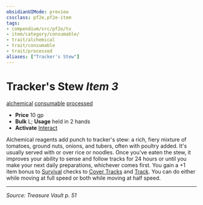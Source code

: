 ```yaml
---
obsidianUIMode: preview
cssclass: pf2e,pf2e-item
tags:
- compendium/src/pf2e/tv
- item/category/consumable/
- trait/alchemical
- trait/consumable
- trait/processed
aliases: ["Tracker's Stew"]
---
```

# Tracker's Stew *Item 3*  
[alchemical](alchemical.md "Alchemical Item Trait")  [consumable](consumable.md "Consumable Item Trait")  [processed](processed-tv.md "Processed Item Trait")  

- **Price** 10 gp
- **Bulk** L; **Usage** held in 2 hands
- **Activate** [Interact](interact.md)

Alchemical reagents add punch to tracker's stew: a rich, fiery mixture of tomatoes, ground nuts, onions, and tubers, often with poultry added. It's usually served with or over rice or noodles. Once you've eaten the stew, it improves your ability to sense and follow tracks for 24 hours or until you make your next daily preparations, whichever comes first. You gain a +1 item bonus to [Survival](skills.md#Survival) checks to [Cover Tracks](cover-tracks.md) and [Track](track.md). You can do either while moving at full speed or both while moving at half speed.


---
*Source: Treasure Vault p. 51*